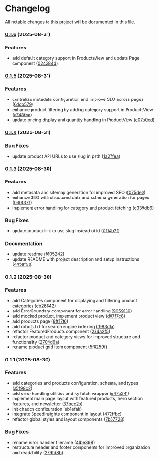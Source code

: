 # Changelog

All notable changes to this project will be documented in this file.

### [0.1.6](https://github.com/PawelWywiol/ecommerce-recruitment-task/compare/v0.1.5...v0.1.6) (2025-08-31)


### Features

* add default category support in ProductsView and update Page component ([024384d](https://github.com/PawelWywiol/ecommerce-recruitment-task/commit/024384d64163053e4d6a6dbf1233a48b72242004))

### [0.1.5](https://github.com/PawelWywiol/ecommerce-recruitment-task/compare/v0.1.4...v0.1.5) (2025-08-31)


### Features

* centralize metadata configuration and improve SEO across pages ([6dcb579](https://github.com/PawelWywiol/ecommerce-recruitment-task/commit/6dcb57988212ebe6ddb1951f9d16f85f531be753))
* enhance product filtering by adding category support in ProductsView ([d748fca](https://github.com/PawelWywiol/ecommerce-recruitment-task/commit/d748fca0a73c84926c407adc8c56cbffed81f9cd))
* update pricing display and quantity handling in ProductView ([c07b0cd](https://github.com/PawelWywiol/ecommerce-recruitment-task/commit/c07b0cd7ab5df04783f21d7402269ba4cb477514))

### [0.1.4](https://github.com/PawelWywiol/ecommerce-recruitment-task/compare/v0.1.3...v0.1.4) (2025-08-31)


### Bug Fixes

* update product API URLs to use slug in path ([1a27fea](https://github.com/PawelWywiol/ecommerce-recruitment-task/commit/1a27feaa9818efda655dda856c1e469e5da5280e))

### [0.1.3](https://github.com/PawelWywiol/ecommerce-recruitment-task/compare/v0.1.2...v0.1.3) (2025-08-30)


### Features

* add metadata and sitemap generation for improved SEO ([f075de0](https://github.com/PawelWywiol/ecommerce-recruitment-task/commit/f075de04e7e84a98d531339223f147295870a0b3))
* enhance SEO with structured data and schema generation for pages ([060f371](https://github.com/PawelWywiol/ecommerce-recruitment-task/commit/060f3715fb9eb504264650e090115483796c678f))
* implement error handling for category and product fetching ([c339db6](https://github.com/PawelWywiol/ecommerce-recruitment-task/commit/c339db6f0dfd2634389f1a3964fa6eabdbeac305))


### Bug Fixes

* update product link to use slug instead of id ([0f14b7f](https://github.com/PawelWywiol/ecommerce-recruitment-task/commit/0f14b7fb4f7bcf8a917a837c51e6dca45a9d51e8))


### Documentation

* update readme ([f605242](https://github.com/PawelWywiol/ecommerce-recruitment-task/commit/f605242cf26d75f5a582085999514b6472dd4e82))
* update README with project description and setup instructions ([445af98](https://github.com/PawelWywiol/ecommerce-recruitment-task/commit/445af98c79fddf6f0dc86efca77fd8980a94932c))

### [0.1.2](https://github.com/PawelWywiol/ecommerce-recruitment-task/compare/v0.1.1...v0.1.2) (2025-08-30)


### Features

* add Categories component for displaying and filtering product categories ([cb26642](https://github.com/PawelWywiol/ecommerce-recruitment-task/commit/cb26642a3e96f3e9f5463f2fd51c3c2ef9c961a5))
* add ErrorBoundary component for error handling ([9059139](https://github.com/PawelWywiol/ecommerce-recruitment-task/commit/905913922ee5dca7d97a732f253beb85f3141f6e))
* add mocked product, implement product view ([d07f7c8](https://github.com/PawelWywiol/ecommerce-recruitment-task/commit/d07f7c8bd2bedffe3a17ac499aedad42d97c7215))
* add products page ([8ff17f6](https://github.com/PawelWywiol/ecommerce-recruitment-task/commit/8ff17f61d4524575e6edc5102dfe89b2f0d364ed))
* add robots.txt for search engine indexing ([f983c1a](https://github.com/PawelWywiol/ecommerce-recruitment-task/commit/f983c1a0326cb87a915ff2d1e94c46eae0d9e8a4))
* refactor FeaturedProducts component ([234a2f5](https://github.com/PawelWywiol/ecommerce-recruitment-task/commit/234a2f5ee62a6a92dfd1103f2241177bb2ba7ad7))
* refactor product and category views for improved structure and functionality ([2704d6a](https://github.com/PawelWywiol/ecommerce-recruitment-task/commit/2704d6ae0246b112923fdc98a36473933b32700b))
* rename product grid item component ([5f8259f](https://github.com/PawelWywiol/ecommerce-recruitment-task/commit/5f8259f11455cdb99efe402d28a4ba56b093ca25))

### 0.1.1 (2025-08-30)


### Features

* add categories and products configuration, schema, and types ([a5f98c2](https://github.com/PawelWywiol/ecommerce-recruitment-task/commit/a5f98c2587cca5a9280039140d0938a6b418bbca))
* add error handling utilities and ky fetch wrapper ([e47a241](https://github.com/PawelWywiol/ecommerce-recruitment-task/commit/e47a2417b5e1a82265f0e2f6b92933915f48d85c))
* implement main page layout with featured products, hero section, features, and newsletter ([37bec2b](https://github.com/PawelWywiol/ecommerce-recruitment-task/commit/37bec2b9b239d794445e6d9c9cbc29e8daea33e2))
* init chadcn configuration ([eb1efab](https://github.com/PawelWywiol/ecommerce-recruitment-task/commit/eb1efabfe463b477e1501c503f6aad0bcc6a213c))
* integrate SpeedInsights component in layout ([472ffbc](https://github.com/PawelWywiol/ecommerce-recruitment-task/commit/472ffbc4474fc0271fb445a858413c5c4de75b26))
* refactor global styles and layout components ([7b57728](https://github.com/PawelWywiol/ecommerce-recruitment-task/commit/7b577281dacb00fab73b3dce66c9247310f61ca3))


### Bug Fixes

* rename error handler filename ([41be398](https://github.com/PawelWywiol/ecommerce-recruitment-task/commit/41be398fc6473e36ef5182cdd2efe3e4191ba707))
* restructure header and footer components for improved organization and readability ([279fd8b](https://github.com/PawelWywiol/ecommerce-recruitment-task/commit/279fd8b286274b2beb069f91514297255724bf27))
